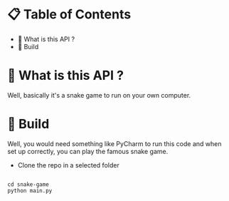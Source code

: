 # 📋 Table of Contents
- 🐺 What is this API ?
- 🚀 Build

# 🐺 What is this API ?
Well, basically it's a snake game to run on your own computer.

# 🚀 Build
Well, you would need something like PyCharm to run this code and when set up correctly, you can play the famous snake game.

- Clone the repo in a selected folder
<code>
cd snake-game
python main.py
</code>
